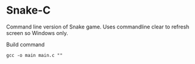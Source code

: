 # Snake-C

Command line version of Snake game.  Uses commandline clear to refresh screen so Windows only.  

Build command
```
gcc -o main main.c ""
```
